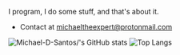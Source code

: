 I program, I do some stuff, and that's about it.

- Contact at michaeltheexpert@protonmail.com

![Michael-D-Santos/'s GitHub stats](https://github-readme-stats.vercel.app/api?username=Michael-D-Santos&show_icons=true&theme=github_dark)
![Top Langs](https://github-readme-stats.vercel.app/api/top-langs/?username=Michael-D-Santos\&layout=donut)


<!---
Michael-D-Santos/Michael-D-Santos is a ✨ special ✨ repository because its `README.md` (this file) appears on your GitHub profile.
You can click the Preview link to take a look at your changes.
--->

